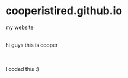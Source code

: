 # cooperistired.github.io
my website
<html>
  <title>website</title>
  </head>
  <body>
  <br>hi guys this is cooper</p>
  <br>
  <br>I coded this :)
  </body>
  </html>

<html>
  <head>
    <title>displayingclock</title>
    <style type="text/css">
      #clock {
      width:900px;
      margin:150px;
      text-align: center;
      font-size: 150px;
      
  </head>
  <body>
    <div id="clock>10:10:01</div>
             </body>
</html>
